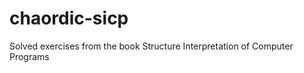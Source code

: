 chaordic-sicp
=============

Solved exercises from the book Structure Interpretation of Computer Programs